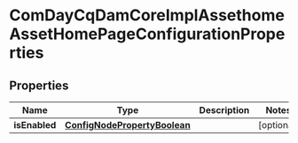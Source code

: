 

# ComDayCqDamCoreImplAssethomeAssetHomePageConfigurationProperties

## Properties

Name | Type | Description | Notes
------------ | ------------- | ------------- | -------------
**isEnabled** | [**ConfigNodePropertyBoolean**](ConfigNodePropertyBoolean.md) |  |  [optional]



